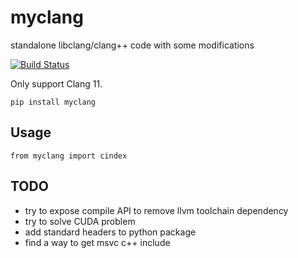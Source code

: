 # myclang

standalone libclang/clang++ code with some modifications

[![Build Status](https://github.com/FindDefinition/myclang/workflows/build/badge.svg)](https://github.com/FindDefinition/myclang/actions?query=workflow%3Abuild)

Only support Clang 11.

```pip install myclang```

## Usage

```from myclang import cindex```


## TODO
* try to expose compile API to remove llvm toolchain dependency
* try to solve CUDA problem
* add standard headers to python package
* find a way to get msvc c++ include